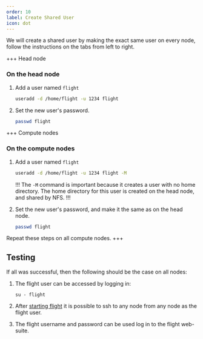 ```yaml
---
order: 10
label: Create Shared User
icon: dot
---
```


We will create a shared user by making the exact same user on every node, follow the instructions on the tabs from left to right.


+++ Head node
### On the head node

1. Add a user named `flight`
	```bash
	useradd -d /home/flight -u 1234 flight 
	```

2. Set the new user's password.
	```bash
	passwd flight
	```

+++ Compute nodes
### On the compute nodes

1. Add a user named `flight`
	```bash
	useradd -d /home/flight -u 1234 flight -M
	```
	!!!
	The `-M` command is important because it creates a user with no home directory. The home directory for this user is created on the head node, and shared by NFS.
	!!!

2. Set the new user's password, and make it the same as on the head node.
	```bash
	passwd flight
	```

Repeat these steps on all compute nodes.
+++


## Testing

If all was successful, then the following should be the case on all nodes:

1. The flight user can be accessed by logging in:

    ```
    su - flight
    ```

2. After [starting flight](/flight_environment_usage/flight_overview/flight_system/) it is possible to ssh to any node from any node as the flight user.

3. The flight username and password can be used log in to the flight web-suite.